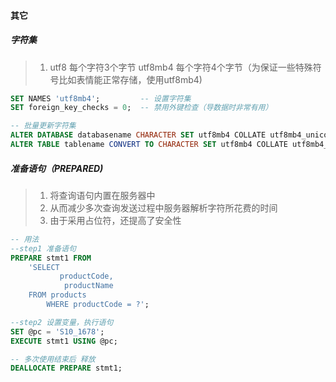 #### 其它

##### 字符集
> 1. utf8 每个字符3个字节 utf8mb4 每个字符4个字节（为保证一些特殊符号比如表情能正常存储，使用utf8mb4)

```sql
SET NAMES 'utf8mb4';         -- 设置字符集
SET foreign_key_checks = 0;  -- 禁用外键检查（导数据时非常有用）

-- 批量更新字符集
ALTER DATABASE databasename CHARACTER SET utf8mb4 COLLATE utf8mb4_unicode_ci;
ALTER TABLE tablename CONVERT TO CHARACTER SET utf8mb4 COLLATE utf8mb4_unicode_ci;
```

##### 准备语句（PREPARED)
> 1. 将查询语句内置在服务器中
> 2. 从而减少多次查询发送过程中服务器解析字符所花费的时间
> 3. 由于采用占位符，还提高了安全性

```sql
-- 用法
--step1 准备语句
PREPARE stmt1 FROM
    'SELECT
           productCode,
            productName
    FROM products
        WHERE productCode = ?';

--step2 设置变量，执行语句
SET @pc = 'S10_1678';
EXECUTE stmt1 USING @pc;

-- 多次使用结束后 释放
DEALLOCATE PREPARE stmt1;
```


